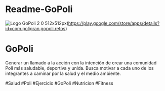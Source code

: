 # Readme-GoPoli

![Logo GoPoli 2 0 512x512px](https://user-images.githubusercontent.com/61807812/80842331-f1848200-8bc6-11ea-87ab-30becb1fef07.png)(https://play.google.com/store/apps/details?id=com.poligran.gopoli.retos)

# GoPoli
Generar un llamado a la acción con la intención de crear una comunidad Poli más saludable, deportiva y unida. Busca motivar a cada uno de los integrantes a caminar por la salud y el medio ambiente.

#Salud #Poli #Ejercicio #GoPoli #Nutricion #Fitness
